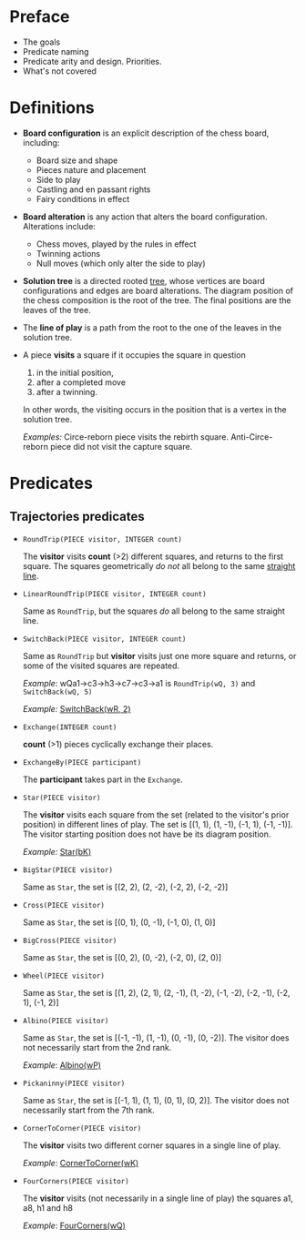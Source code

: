 # Preface
  * The goals
  * Predicate naming
  * Predicate arity and design. Priorities.
  * What's not covered

# Definitions

* **Board configuration** is an explicit description of the chess board, including:
  * Board size and shape
  * Pieces nature and placement
  * Side to play
  * Castling and en passant rights
  * Fairy conditions in effect

* **Board alteration** is any action that alters the board configuration. Alterations include:
  * Chess moves, played by the rules in effect
  * Twinning actions
  * Null moves (which only alter the side to play)

* **Solution tree** is a directed rooted
  [tree](https://en.wikipedia.org/wiki/Tree_(graph_theory)), whose vertices are
  board configurations and edges are board alterations. The diagram position of the
  chess composition is the root of the tree. The final positions are the leaves of the tree.

* The **line of play** is a path from the root to the one of the leaves in the solution
  tree.

* A piece **visits** a square if it occupies the square in question
  1) in the initial position,
  2) after a completed move
  3) after a twinning.

  In other words, the visiting occurs in the position that is a vertex in the
  solution tree.

  *Examples:* Circe-reborn piece visits the rebirth square. Anti-Circe-reborn piece did not
  visit the capture square.

# Predicates

## Trajectories predicates

* `RoundTrip(PIECE visitor, INTEGER count)`

    The **visitor** visits **count** (>2) different squares, and returns to the first square.
    The squares geometrically *do not* all belong to the same
    [straight line](https://en.wikipedia.org/wiki/Line_(geometry)).

* `LinearRoundTrip(PIECE visitor, INTEGER count)`

    Same as `RoundTrip`, but the squares *do* all belong to the same straight line.

* `SwitchBack(PIECE visitor, INTEGER count)`

  Same as `RoundTrip` but **visitor** visits just one more square and returns, or some of the
  visited squares are repeated.

  *Example*: wQa1->c3->h3->c7->c3->a1 is `RoundTrip(wQ, 3)` and `SwitchBack(wQ, 5)`

  *Example:* [SwitchBack(wR, 2)](http://yacpdb.org/#83447)

* `Exchange(INTEGER count)`

  **count** (>1) pieces cyclically exchange their places.

* `ExchangeBy(PIECE participant)`

  The **participant** takes part in the `Exchange`.

* `Star(PIECE visitor)`

  The **visitor** visits each square from the set (related to the visitor's prior
  position) in different lines of play. The set is [(1, 1), (1, -1), (-1, 1), (-1, -1)].
  The visitor starting position does not have be its diagram position.

   *Example:* [Star(bK)](http://yacpdb.org/#49265)


* `BigStar(PIECE visitor)`

  Same as `Star`, the set is [(2, 2), (2, -2), (-2, 2), (-2, -2)]

* `Cross(PIECE visitor)`

  Same as `Star`, the set is [(0, 1), (0, -1), (-1, 0), (1, 0)]

* `BigCross(PIECE visitor)`

  Same as `Star`, the set is [(0, 2), (0, -2), (-2, 0), (2, 0)]

* `Wheel(PIECE visitor)`

  Same as `Star`, the set is [(1, 2), (2, 1), (2, -1), (1, -2), (-1, -2), (-2, -1), (-2, 1), (-1, 2)]

* `Albino(PIECE visitor)`

  Same as `Star`, the set is [(-1, -1), (1, -1), (0, -1), (0, -2)]. The visitor does not
  necessarily start from the 2nd rank.

  *Example*: [Albino(wP)](http://yacpdb.org/#44165)

* `Pickaninny(PIECE visitor)`

  Same as `Star`, the set is [(-1, 1), (1, 1), (0, 1), (0, 2)]. The visitor does not
  necessarily start from the 7th rank.

* `CornerToCorner(PIECE visitor)`

   The **visitor** visits two different corner squares in a single line of play.

  *Example*: [CornerToCorner(wK)](http://yacpdb.org/#341021)

* `FourCorners(PIECE visitor)`

  The **visitor** visits (not necessarily in a single line of play) the squares a1, a8, h1 and
  h8

  *Example*: [FourCorners(wQ)](http://yacpdb.org/#297)


